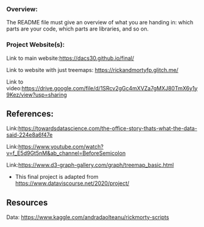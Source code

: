 ### Overview:

The README file must give an overview of what you are handing in: which parts are your code, which parts are libraries, and so on.

### Project Website(s):

Link to main website:https://dacs30.github.io/final/

Link to website with just treemaps: https://rickandmortyfp.glitch.me/

Link to video:https://drive.google.com/file/d/1SRcv2gGc4mXVZa7gMXJ80TmX6y1y9Kez/view?usp=sharing

References:
---

Link:https://towardsdatascience.com/the-office-story-thats-what-the-data-said-224e8a6f47e

Link:https://www.youtube.com/watch?v=f_E5d9Gt5nM&ab_channel=BeforeSemicolon

Link:https://www.d3-graph-gallery.com/graph/treemap_basic.html

- This final project is adapted from https://www.dataviscourse.net/2020/project/

Resources
---
Data: https://www.kaggle.com/andradaolteanu/rickmorty-scripts
